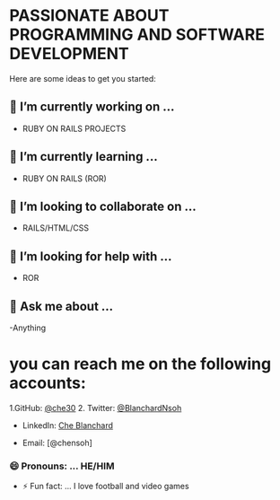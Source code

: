 
# PASSIONATE ABOUT PROGRAMMING AND SOFTWARE DEVELOPMENT


Here are some ideas to get you started:

## 🔭 I’m currently working on ...
- RUBY ON RAILS PROJECTS
## 🌱 I’m currently learning ...
- RUBY ON RAILS (ROR)
## 👯 I’m looking to collaborate on ...
- RAILS/HTML/CSS
## 🤔 I’m looking for help with ... 
- ROR
## 💬 Ask me about ...  
-Anything
# you can reach me on the following accounts:
1.GitHub: [@che30](https://github.com/che30)
2. Twitter: [@BlanchardNsoh](https://twitter.com/BlanchardNsoh )
* LinkedIn: [Che Blanchard](https://www.linkedin.com/in/che-nsoh-9455271b0/)
- Email: [@chensoh] 

### 😄 Pronouns: ... HE/HIM
- ⚡ Fun fact: ...  I love football and video games

